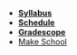 * **[Syllabus](README.md)**
* **[Schedule](README.md#Schedule)**
* **[Gradescope](https://make.sc/trackbew2.2)**
* [Make School](https://www.makeschool.com)
